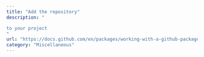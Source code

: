 ```yaml
---
title: "Add the repository"
description: "

to your project
"
url: "https://docs.github.com/en/packages/working-with-a-github-packages-registry/working-with-the-gradle-registry#using-a-published-package"
category: "Miscellaneous"
---
```

